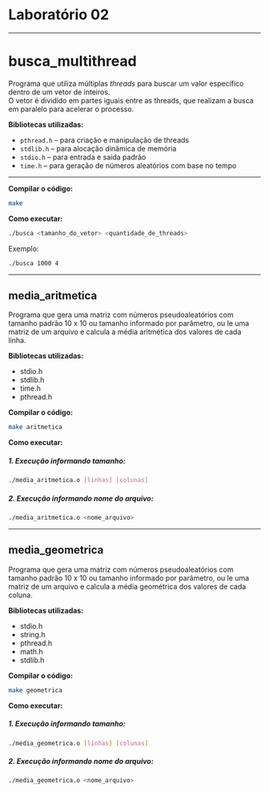 # Laboratório 02

---

# busca_multithread

Programa que utiliza múltiplas *threads* para buscar um valor específico dentro de um vetor de inteiros.  
O vetor é dividido em partes iguais entre as threads, que realizam a busca em paralelo para acelerar o processo.

**Bibliotecas utilizadas:**

- `pthread.h` – para criação e manipulação de threads  
- `stdlib.h` – para alocação dinâmica de memória  
- `stdio.h` – para entrada e saída padrão  
- `time.h` – para geração de números aleatórios com base no tempo  

---

**Compilar o código:**

```bash
make
```
**Como executar:**

```bash
./busca <tamanho_do_vetor> <quantidade_de_threads>
```
Exemplo:

```bash
./busca 1000 4
```
---

## media_aritmetica

Programa que gera uma matriz com números pseudoaleatórios com tamanho padrão 10 x 10
ou tamanho informado por parâmetro, ou le uma matriz de um arquivo e calcula a média aritmética
dos valores de cada linha.

**Bibliotecas utilizadas:**

-   stdio.h
-   stdlib.h
-   time.h
-   pthread.h

**Compilar o código:**

```bash
make aritmetica
```

**Como executar:**

##### **1. Execução informando tamanho:**

```bash
./media_aritmetica.o [linhas] [colunas]
```

##### **2. Execução informando nome do arquivo:**

```bash
./media_aritmetica.o <nome_arquivo>
```

---

## media_geometrica

Programa que gera uma matriz com números pseudoaleatórios com tamanho padrão 10 x 10
ou tamanho informado por parâmetro, ou le uma matriz de um arquivo e calcula a média geométrica
dos valores de cada coluna.

**Bibliotecas utilizadas:**

-   stdio.h
-   string.h
-   pthread.h
-   math.h
-   stdlib.h

**Compilar o código:**

```bash
make geometrica
```

**Como executar:**

##### **1. Execução informando tamanho:**

```bash
./media_geometrica.o [linhas] [colunas]
```

##### **2. Execução informando nome do arquivo:**

```bash
./media_geometrica.o <nome_arquivo>
```
